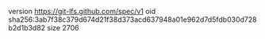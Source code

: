version https://git-lfs.github.com/spec/v1
oid sha256:3ab7f38c379d674d21f38d373acd637948a01e962d7d5fdb030d728b2d1b3d82
size 2706

